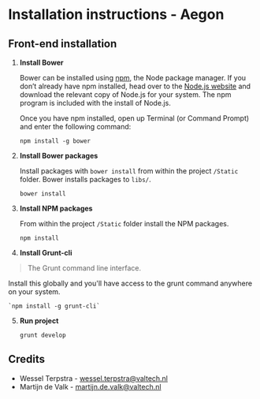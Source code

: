 # Installation instructions - Aegon #


## Front-end installation ##
 
1. **Install Bower**

	Bower can be installed using [npm](https://nodejs.org/en/), the Node package manager. If you don’t already have npm installed, head over to the [Node.js website](https://nodejs.org/en/) and download the relevant copy of Node.js for your system. The npm program is included with the install of Node.js.

	Once you have npm installed, open up Terminal (or Command Prompt) and enter the following command:

    `npm install -g bower`
2. **Install Bower packages**

	Install packages with `bower install` from within the project `/Static` folder. Bower installs packages to `libs/`.
	
	`bower install`

3. **Install NPM packages**


	From within the project `/Static` folder install the NPM packages.

	`npm install`

4. **Install Grunt-cli**
	
> The Grunt command line interface.
		
Install this globally and you'll have access to the grunt command anywhere on your system.	

	`npm install -g grunt-cli`

5. **Run project**

	`grunt develop`

## Credits ##

- Wessel Terpstra - [wessel.terpstra@valtech.nl](wessel.terpstra@valtech.nl)
- Martijn de Valk - [martijn.de.valk@valtech.nl](martijn.de.valk@valtech.nl)